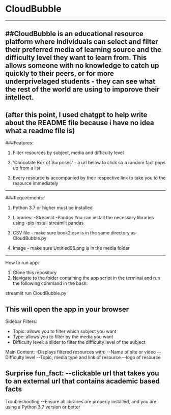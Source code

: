 # CloudBubble
---
##CloudBubble is an educational resource platform where individuals can select and filter their preferred media of learning source and the difficulty level they want to learn from. This allows someone with no knowledge to catch up quickly to their peers, or for more underprivelaged students - they can see what the rest of the world are using to imporove their intellect.
---
(after this point, I used chatgpt to help write about the README file because i have no idea what a readme file is)
---
###Features:

1. Filter resources by subject, media and difficulty level

2. 'Chocolate Box of Surprises' - a url below to click so a random fact pops up from a list

3. Every resource is accompanied by their respective link to take you to the resource immediately

---
###Requirements:

1. Python 3.7 or higher must be installed

2. Libraries:
-Streamlit
-Pandas
You can install the necessary libraries using 
-pip install streamlit pandas

3. CSV file - make sure book2.csv is in the same directory as CloudBubble.py

4. Image - make sure Untitled96.png is in the media folder
---
How to run app:
1. Clone this repository
2. Navigate to the folder containing the app script in the terminal and run the following command in the bash:

streamlit run CloudBubble.py

This will open the app in your browser
---
Sidebar Filters:
- Topic: allows you to filter which subject you want
- Type: allows you to filter by the media you want
- Difficulty level: a slider to filter the difficulty level of the subject

Main Content:
-Displays filtered resources with:
--Name of site or video
--Difficulty level
--Topic, media type and link of resource
--logo of resource

Surprise fun_fact:
--clickable url that takes you to an external url that contains academic based facts
---
Troubleshooting
--Ensure all libraries are properly installed, and you are using a Python 3.7 version or better


